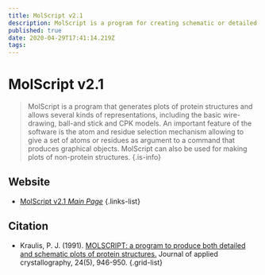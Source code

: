 ```yaml
---
title: MolScript v2.1
description: MolScript is a program for creating schematic or detailed molecular graphics images from molecular 3D coordinates, usually, but not exclusively, protein structures.
published: true
date: 2020-04-29T17:41:14.219Z
tags: 
---
```


# MolScript v2.1

> MolScript is a program that generates plots of protein structures and allows several kinds of representations, including the basic wire-drawing, ball-and stick and CPK models. An important feature of the software is the atom and residue selection mechanism allowing to give a set of atoms or residues as argument to a command that produces graphical objects. MolScript can also be used for making plots of non-protein structures.
{.is-info}

 

## Website 

- [MolScript v2.1 *Main Page*](https://kraulis.se/MolScript/)
 {.links-list}

## Citation 

- Kraulis, P. J. (1991). [MOLSCRIPT: a program to produce both detailed and schematic plots of protein structures.](http://scripts.iucr.org/cgi-bin/paper?gl0206) Journal of applied crystallography, 24(5), 946-950.
{.grid-list}